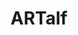 ---
title: ARTalf
layout: project
tagline: "3D augmented STFT reality"
description: "We explore prototypes of hardware, software, and wetware in the design of a practical water quality sensors."
permalink: /projects/artalf
klass: software
image: images/projects/artalf/artalf_thumbnail.jpg
thumbnail: images/projects/artalf/artalf_thumbnail.jpg
banner: images/projects/artalf/artalf_banner.jpg
links:
  - icon: github
    url: https://github.com/cifkao/rapple
  - icon: youtube
    url: http://www.youtube.com/watch?v=tp1LaoNjXm8
hidden: true
---